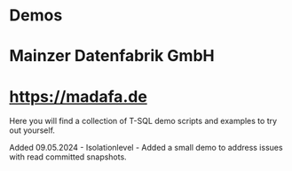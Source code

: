 # Demos
# Mainzer Datenfabrik GmbH
# https://madafa.de

Here you will find a collection of T-SQL demo scripts and examples to try out yourself.

Added 09.05.2024 - Isolationlevel - Added a small demo to address issues with read committed snapshots.
